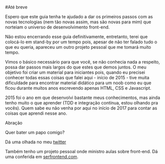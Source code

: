 #Até breve

Espero que este guia tenha te ajudado a dar os primeiros passos com as novas tecnologias (nem tão novas assim, mas são novas para mim) que norteiam o universo de desenvolvimento front-end.

Não estou encerrando esse guia definitivamente, entretanto, terei que colocá-lo em stand-by por um tempo pois, apesar de não ter falado tudo o que eu queria, apareceu um outro projeto pessoal que me tomará muito tempo. 

Vimos o básico necessário para que você, se não conhecia nada a respeito, possa dar passos mais largos do que estes que demos juntos. O meu objetivo foi criar um material para iniciantes pois, quando eu precisei conhecer todas essas coisas que falei aqui - início de 2015 - tive muita dificuldade para encontrar material didático para um noob como eu que ficou durante muitos anos escrevendo apenas HTML, CSS e Javascript.
 
2015 foi o ano em que desenvolvi bastante meus conhecimentos, mas ainda tenho muito o que aprender (TDD e integração contínua, estou olhando pra vocês). Quem sabe eu não venha por aqui no início de 2017 para contar as coisas  que aprendi nesse ano.

Abração

Quer bater um papo comigo?

Dá uma olhada no meu [twitter](https://twitter.com/tapmorales)

Também tenho um projeto pessoal onde ministro aulas sobre front-end. Dá uma conferida em [serfrontend.com](http://serfrontend.com).